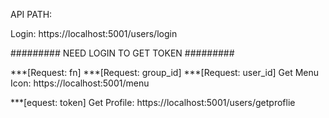 API PATH:

  Login: https://localhost:5001/users/login
  
  ######### NEED LOGIN TO GET TOKEN #########
  
  ***[Request: fn]
  ***[Request: group_id]
  ***[Request: user_id]
  Get Menu Icon: https://localhost:5001/menu  

  ***[equest: token]
  Get Profile:  https://localhost:5001/users/getproflie

